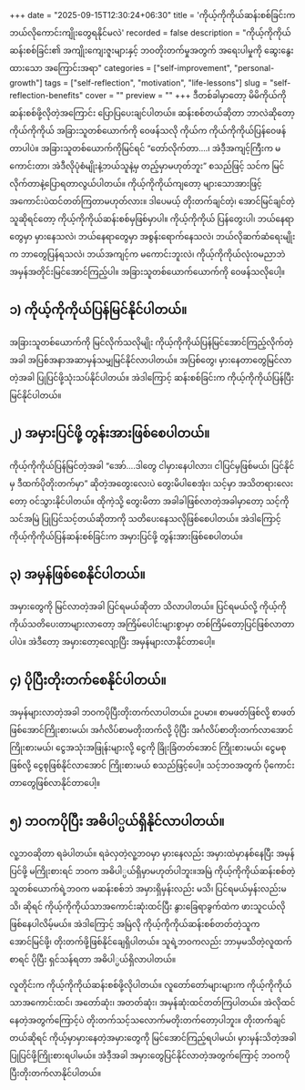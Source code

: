 +++
date = "2025-09-15T12:30:24+06:30"
title = 'ကိုယ့်ကိုကိုယ်ဆန်းစစ်ခြင်းက ဘယ်လိုကောင်းကျိုးတွေရနိုင်မလဲ'
recorded = false
description = "ကိုယ့်ကိုကိုယ်ဆန်းစစ်ခြင်း၏ အကျိုးကျေးဇူးများနှင့် ဘဝတိုးတက်မှုအတွက် အရေးပါမှုကို ဆွေးနွေးထားသော အကြောင်းအရာ"
categories = ["self-improvement", "personal-growth"]
tags = ["self-reflection", "motivation", "life-lessons"]
slug = "self-reflection-benefits"
cover = ""
preview = ""
+++
ဒီတစ်ခါမှာတော့ မိမိကိုယ်ကို ဆန်းစစ်ဖို့လိုတဲ့အကြောင်း ပြောပြပေးချင်ပါတယ်။ ဆန်းစစ်တယ်ဆိုတာ ဘာလဲဆိုတော့ ကိုယ်ကိုကိုယ် အခြားသူတစ်ယောက်ကို ဝေဖန်သလို ကိုယ်က ကိုယ်ကိုကိုယ်ပြန်ဝေဖန်တာပါပဲ။ အခြားသူတစ်ယောက်ကိုမြင်ရင် “တော်လိုက်တာ….၊ အဲဒီ့အကျင့်ကြီးက မကောင်းတာ၊ အဲဒီလိုပုံစံမျိုးနဲ့ဘယ်သူနဲ့မှ တည့်မှာမဟုတ်ဘူး” စသည်ဖြင့် သင်က မြင်လိုက်တာနဲ့ပြောရတာလွယ်ပါတယ်။ ကိုယ့်ကိုကိုယ်ကျတော့ များသောအားဖြင့် အကောင်းပဲထင်တတ်ကြတာမဟုတ်လား။ ဒါပေမယ့် တိုးတက်ချင်တဲ့၊ အောင်မြင်ချင်တဲ့သူဆိုရင်တော့ ကိုယ့်ကိုကိုယ်ဆန်းစစ်မှဖြစ်မှာပါ။ ကိုယ့်ကိုကိုယ် ပြန်တွေးပါ၊ ဘယ်နေရာတွေမှာ မှားနေသလဲ၊ ဘယ်နေရာတွေမှာ အစွန်းရောက်နေသလဲ၊ ဘယ်လိုဆက်ဆံရေးမျိုးက ဘာတွေပြန်ရသလဲ၊ ဘယ်အကျင့်က မကောင်းဘူးလဲ၊ ကိုယ့်ကိုကိုယ်လုံးဝမညာဘဲ အမှန်အတိုင်းမြင်အောင်ကြည့်ပါ။ အခြားသူတစ်ယောက်ယောက်ကို ဝေဖန်သလိုပေါ့။

## ၁) ကိုယ့်ကိုကိုယ်ပြန်မြင်နိုင်ပါတယ်။
အခြားသူတစ်ယောက်ကို မြင်လိုက်သလိုမျိုး ကိုယ့်ကိုကိုယ်ပြန်မြင်အောင်ကြည့်လိုက်တဲ့အခါ အပြစ်အနာအဆာမှန်သမျှမြင်နိုင်လာပါတယ်။ အပြစ်တွေ၊ မှားနေတာတွေမြင်လာတဲ့အခါ ပြုပြင်ဖို့သုံးသပ်နိုင်ပါတယ်။ အဲဒါကြောင့် ဆန်းစစ်ခြင်းက ကိုယ့်ကိုကိုယ်ပြန်ပြီး မြင်နိုင်ပါတယ်။

## ၂) အမှားပြင်ဖို့ တွန်းအားဖြစ်စေပါတယ်။
ကိုယ့်ကိုကိုယ်ပြန်မြင်တဲ့အခါ “အော်….ဒါတွေ ငါမှားနေပါလား၊ ငါပြင်မှဖြစ်မယ်၊ ပြင်နိုင်မှ ဒီထက်ပိုတိုးတက်မှာ” ဆိုတဲ့အတွေးလေးပဲ တွေးမိပါစေအုံး၊ သင့်မှာ အသိတရားလေးတော့ ဝင်သွားနိုင်ပါတယ်။ ထိုကဲ့သို့ တွေးမိတာ အခါခါဖြစ်လာတဲ့အခါမှာတော့ သင့်ကိုသင်အမြဲ ပြုပြင်သင့်တယ်ဆိုတာကို သတိပေးနေသလိုဖြစ်စေပါတယ်။ အဲဒါကြောင့် ကိုယ့်ကိုကိုယ်ပြန်ဆန်းစစ်ခြင်းက အမှားပြင်ဖို့ တွန်းအားဖြစ်စေပါတယ်။

## ၃) အမှန်ဖြစ်စေနိုင်ပါတယ်။
အမှားတွေကို မြင်လာတဲ့အခါ ပြင်ရမယ်ဆိုတာ သိလာပါတယ်။ ပြင်ရမယ်လို့ ကိုယ့်ကိုကိုယ်သတိပေးတာများလာတော့ အကြိမ်ပေါင်းများစွာမှာ တစ်ကြိမ်တော့ပြင်ဖြစ်လာတာပါပဲ။ အဲဒီတော့ အမှားတော့လျော့ပြီး အမှန်များလာနိုင်တာပေါ့။

## ၄) ပိုပြီးတိုးတက်စေနိုင်ပါတယ်။
အမှန်များလာတဲ့အခါ ဘဝကပိုပြီးတိုးတက်လာပါတယ်။ ဥပမာ။ စာမဖတ်ဖြစ်လို့ စာဖတ်ဖြစ်အောင်ကြိုးစားမယ်၊ အင်္ဂလိပ်စာမတိုးတက်လို့ ပိုပြီး အင်္ဂလိပ်စာတိုးတက်လာအောင် ကြိုးစားမယ်၊ ငွေအသုံးအဖြုန်းများလို့ ငွေကို ခြိုးခြံတတ်အောင် ကြိုးစားမယ်၊ ငွေမစုဖြစ်လို့ ငွေစုဖြစ်နိုင်လာအောင် ကြိုးစားမယ် စသည်ဖြင့်ပေါ့။ သင့်ဘဝအတွက် ပိုကောင်းတာတွေဖြစ်လာနိုင်တာပေါ့။

## ၅) ဘဝကပိုပြီး အဓိပါ္ပယ်ရှိနိုင်လာပါတယ်။
လူ့ဘဝဆိုတာ ရခဲပါတယ်။ ရခဲလှတဲ့လူ့ဘဝမှာ မှားနေလည်း အမှားထဲမှာနစ်နေပြီး အမှန်ပြင်ဖို့ မကြိုးစားရင် ဘဝက အဓိပါ္ပယ်ရှိမှာမဟုတ်ပါဘူး။အမြဲ ကိုယ့်ကိုကိုယ်ဆန်းစစ်တဲ့သူတစ်ယောက်ရဲ့ဘဝက မဆန်းစစ်ဘဲ အမှားရှိမှန်းလည်း မသိ၊ ပြင်ရမယ်မှန်းလည်းမသိ၊ ဆိုရင် ကိုယ့်ကိုကိုယ်သာအကောင်းဆုံးထင်ပြီး နွားခြေရာခွက်ထဲက ဖားသူငယ်လိုဖြစ်နေပါလိမ့်မယ်။ အဲဒါကြောင့် အမြဲလို ကိုယ့်ကိုကိုယ်ဆန်းစစ်တတ်တဲ့သူက အောင်မြင်ဖို့၊ တိုးတက်ဖို့ဖြစ်နိုင်ချေရှိပါတယ်။ သူရဲ့ဘဝကလည်း ဘာမှမသိတဲ့လူထက်စာရင် ပိုပြီး ရှင်သန်ရတာ အဓိပါ္ပယ်ရှိလာပါတယ်။

လူတိုင်းက ကိုယ့်ကိုကိုယ်ဆန်းစစ်ဖို့လိုပါတယ်။ လူတော်တော်များများက ကိုယ့်ကိုကိုယ်သာအကောင်းထင်၊ အတော်ဆုံး၊ အတတ်ဆုံး၊ အမှန်ဆုံးထင်တတ်ကြပါတယ်။ အဲလိုထင်နေတဲ့အတွက်ကြောင့်ပဲ တိုးတက်သင့်သလောက်မတိုးတက်တော့ပါဘူး။ တိုးတက်ချင်တယ်ဆိုရင် ကိုယ့်မှာမှားနေတဲ့အမှားတွေကို မြင်အောင်ကြည့်ရပါမယ်၊ မှားမှန်းသိတဲ့အခါ ပြုပြင်ဖို့ကြိုးစားရပါမယ်။ အဲဒီ့အခါ အမှားတွေပြင်နိုင်လာတဲ့အတွက်ကြောင့် ဘဝကပိုပြီးတိုးတက်လာနိုင်ပါတယ်။